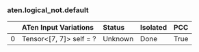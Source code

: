 ### aten.logical_not.default
|    | ATen Input Variations   | Status   | Isolated   | PCC   |
|---:|:------------------------|:---------|:-----------|:------|
|  0 | Tensor<[7, 7]> self = ? | Unknown  | Done       | True  |

